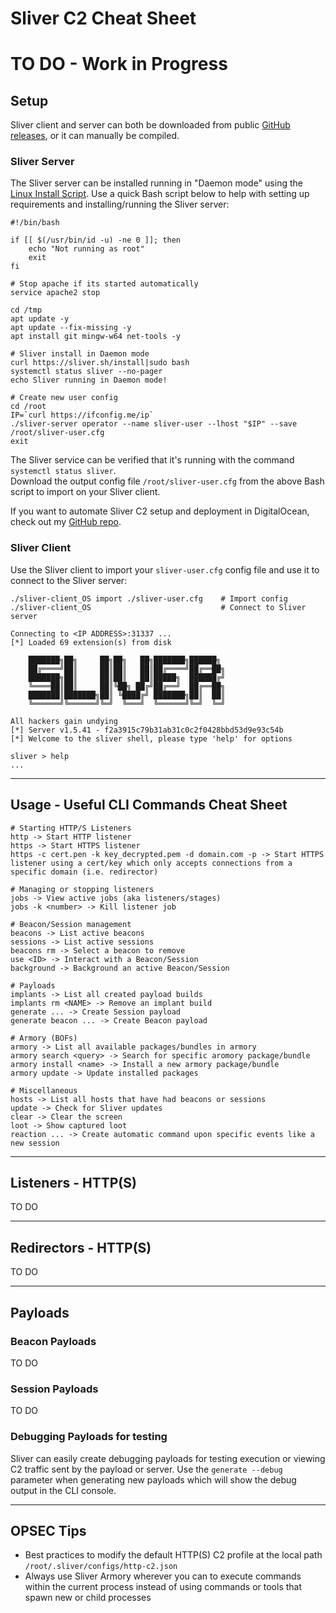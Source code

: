# Sliver C2 Cheat Sheet

# TO DO - Work in Progress

## Setup

Sliver client and server can both be downloaded from public [GitHub releases](https://github.com/BishopFox/sliver/releases/), or it can manually be compiled.

### Sliver Server 

The Sliver server can be installed running in "Daemon mode" using the [Linux Install Script](https://github.com/BishopFox/sliver/wiki/Linux-Install-Script). Use a quick Bash script below to help with setting up requirements and installing/running the Sliver server:
```
#!/bin/bash

if [[ $(/usr/bin/id -u) -ne 0 ]]; then
    echo "Not running as root"
    exit
fi

# Stop apache if its started automatically
service apache2 stop

cd /tmp
apt update -y
apt update --fix-missing -y
apt install git mingw-w64 net-tools -y

# Sliver install in Daemon mode
curl https://sliver.sh/install|sudo bash
systemctl status sliver --no-pager
echo Sliver running in Daemon mode!

# Create new user config
cd /root
IP=`curl https://ifconfig.me/ip`
./sliver-server operator --name sliver-user --lhost "$IP" --save /root/sliver-user.cfg
exit
```

The Sliver service can be verified that it's running with the command `systemctl status sliver`.<br />
Download the output config file `/root/sliver-user.cfg` from the above Bash script to import on your Sliver client.

If you want to automate Sliver C2 setup and deployment in DigitalOcean, check out my [GitHub repo](https://github.com/wsummerhill/Automation-Scripts/tree/main/Sliver-C2-deployment_DigitalOcean).

### Sliver Client

Use the Sliver client to import your `sliver-user.cfg` config file and use it to connect to the Sliver server:
```
./sliver-client_OS import ./sliver-user.cfg    # Import config
./sliver-client_OS                             # Connect to Sliver server

Connecting to <IP ADDRESS>:31337 ...
[*] Loaded 69 extension(s) from disk

    ███████╗██╗     ██╗██╗   ██╗███████╗██████╗
    ██╔════╝██║     ██║██║   ██║██╔════╝██╔══██╗
    ███████╗██║     ██║██║   ██║█████╗  ██████╔╝
    ╚════██║██║     ██║╚██╗ ██╔╝██╔══╝  ██╔══██╗
    ███████║███████╗██║ ╚████╔╝ ███████╗██║  ██║
    ╚══════╝╚══════╝╚═╝  ╚═══╝  ╚══════╝╚═╝  ╚═╝

All hackers gain undying
[*] Server v1.5.41 - f2a3915c79b31ab31c0c2f0428bbd53d9e93c54b
[*] Welcome to the sliver shell, please type 'help' for options

sliver > help
...
```

---
## Usage - Useful CLI Commands Cheat Sheet
```
# Starting HTTP/S Listeners
http -> Start HTTP listener
https -> Start HTTPS listener
https -c cert.pen -k key_decrypted.pem -d domain.com -p -> Start HTTPS listener using a cert/key which only accepts connections from a specific domain (i.e. redirector)

# Managing or stopping listeners
jobs -> View active jobs (aka listeners/stages)
jobs -k <number> -> Kill listener job

# Beacon/Session management
beacons -> List active beacons
sessions -> List active sessions
beacons rm -> Select a beacon to remove
use <ID> -> Interact with a Beacon/Session
background -> Background an active Beacon/Session

# Payloads
implants -> List all created payload builds
implants rm <NAME> -> Remove an implant build
generate ... -> Create Session payload
generate beacon ... -> Create Beacon payload

# Armory (BOFs)
armory -> List all available packages/bundles in armory
armory search <query> -> Search for specific aromory package/bundle
armory install <name> -> Install a new armory package/bundle
armory update -> Update installed packages

# Miscellaneous
hosts -> List all hosts that have had beacons or sessions
update -> Check for Sliver updates
clear -> Clear the screen
loot -> Show captured loot
reaction ... -> Create automatic command upon specific events like a new session
```

---
## Listeners - HTTP(S)

TO DO

---
## Redirectors - HTTP(S)

TO DO

---
## Payloads
### Beacon Payloads

TO DO

### Session Payloads

TO DO

### Debugging Payloads for testing

Sliver can easily create debugging payloads for testing execution or viewing C2 traffic sent by the payload or server. Use the `generate --debug` 
parameter when generating new payloads which will show the debug output in the CLI console. 

---
## OPSEC Tips

- Best practices to modify the default HTTP(S) C2 profile at the local path `/root/.sliver/configs/http-c2.json`
- Always use Sliver Armory wherever you can to execute commands within the current process instead of using commands or tools that spawn new or child processes
